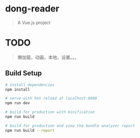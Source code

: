 # dong-reader

> A Vue.js project


# TODO
> 懒加载，动画，本地，设置。。。

## Build Setup

``` bash
# install dependencies
npm install

# serve with hot reload at localhost:8080
npm run dev

# build for production with minification
npm run build

# build for production and view the bundle analyzer report
npm run build --report
```
